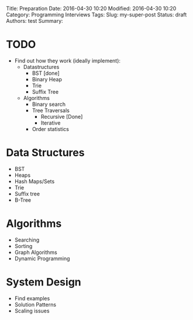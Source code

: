 Title: Preparation
Date: 2016-04-30 10:20
Modified: 2016-04-30 10:20
Category: Programming Interviews
Tags: 
Slug: my-super-post
Status: draft
Authors: test
Summary: 

# TODO

- Find out how they work (ideally implement):
    - Datastructures
        - BST [done]
        - Binary Heap
        - Trie
        - Suffix Tree
    - Algorithms
        - Binary search
        - Tree Traversals
            - Recursive [Done]
            - Iterative 
        - Order statistics 


# Data Structures

- BST
- Heaps
- Hash Maps/Sets
- Trie
- Suffix tree
- B-Tree

# Algorithms

- Searching
- Sorting
- Graph Algorithms
- Dynamic Programming

# System Design 

- Find examples
- Solution Patterns
- Scaling issues


